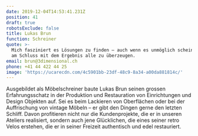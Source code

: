 ```yaml
---
date: 2019-12-04T14:53:41.231Z
position: 41
draft: true
robotsExclude: false
title: Lukas Brun
function: Schreiner
quote: >-
  Mich fasziniert es Lösungen zu finden – auch wenn es unmöglich scheint – und
  am Schluss mit dem Ergebnis alle zu überzeugen.
email: brun@3dimensional.ch
phone: +41 44 422 44 25
image: 'https://ucarecdn.com/4c5901bb-23df-48c9-8a34-a00da881814c/'
---
```

Ausgebildet als Möbelschreiner baute Lukas Brun seinen grossen Erfahrungsschatz in der Produktion und Restauration von Einrichtungen und Design Objekten auf. Sei es beim Lackieren von Oberflächen oder bei der Auffrischung von vintage Möbeln – er gibt den Dingen gerne den letzten Schliff. Davon profitieren nicht nur die Kundenprojekte, die er in unseren Ateliers realisiert, sondern auch jene Glücklichen, die eines seiner retro Velos erstehen, die er in seiner Freizeit authentisch und edel restauriert.
